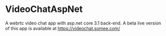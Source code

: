# VideoChatAspNet
A webrtc video chat app with asp.net core 3.1 back-end.
A beta live version of this app is available at https://videochat.somee.com/
